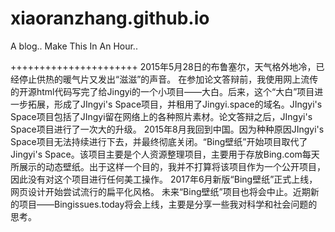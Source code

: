 # xiaoranzhang.github.io
A blog..
Make This In An Hour..

++++++++++++++++++++++
2015年5月28日的布鲁塞尔，天气格外地冷，已经停止供热的暖气片又发出“滋滋”的声音。
在参加论文答辩前，我使用网上流传的开源html代码写完了给Jingyi的一个小项目——大白。后来，这个“大白”项目进一步拓展，形成了JIngyi's Space项目，并租用了Jingyi.space的域名。JIngyi's Space项目包括了JIngyi留在网络上的各种照片素材。论文答辩之后，JIngyi's Space项目进行了一次大的升级。
2015年8月我回到中国。因为种种原因JIngyi's Space项目无法持续进行下去，并最终彻底关闭。“Bing壁纸”开始项目取代了Jingyi's Space。该项目主要是个人资源整理项目，主要用于存放Bing.com每天所展示的动态壁纸。出于这样一个目的，我并不打算将该项目作为一个公开项目，因此没有对这个项目进行任何美工操作。
2017年6月新版“Bing壁纸”正式上线，网页设计开始尝试流行的扁平化风格。
未来“Bing壁纸”项目也将会中止。近期新的项目——Bingissues.today将会上线，主要是分享一些我对科学和社会问题的思考。
